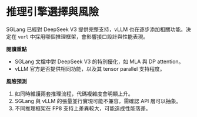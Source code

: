 # 推理引擎選擇與風險

SGLang 已經對 DeepSeek V3 提供完整支持，vLLM 也在逐步添加相關功能。決定在 `verl` 中採用哪個推理框架，會影響接口設計與性能表現。

**閱讀重點**
- SGLang 文檔中對 DeepSeek V3 的特別優化，如 MLA 與 DP attention。
- vLLM 官方是否提供相同功能，以及其 tensor parallel 支持程度。

**風險預測**
1. 如同時維護兩套推理流程，代碼複雜度會明顯上升。
2. SGLang 與 vLLM 的張量並行實現可能不兼容，需確認 API 層可以抽象。
3. 不同推理框架在 FP8 支持上差異較大，可能造成性能落差。
